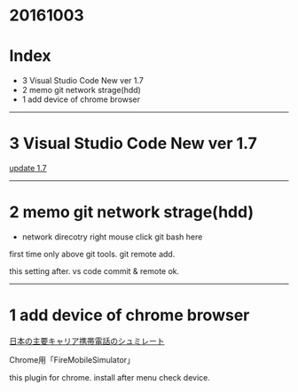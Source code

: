 # 20161003

# Index
- 3 Visual Studio Code New ver 1.7
- 2 memo git network strage(hdd)
- 1  add device of chrome browser

----------------
# 3 Visual Studio Code New ver 1.7

[update 1.7](http://code.visualstudio.com/updates)

----------------
# 2 memo git network strage(hdd)

- network direcotry right mouse click git bash here

first time only above git tools.
git remote add.

this setting after.
vs code commit & remote ok.

----------------
# 1 add device of chrome browser

[日本の主要キャリア携帯電話のシュミレート](https://hep.eiz.jp/201010/chrome-extension-mobile-simulator/)


Chrome用「FireMobileSimulator」

this plugin for chrome.
install after menu check device.



